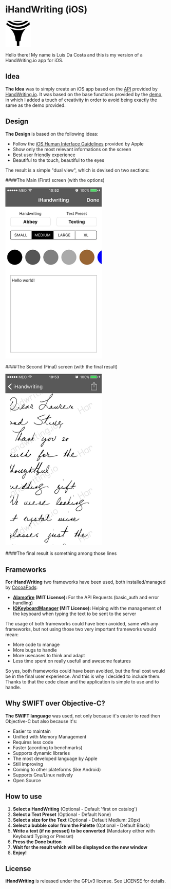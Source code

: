 # iHandWriting (iOS)

![iHandWriting logo](./iHandwriting/iHandwriting/Images.xcassets/AppIcon.appiconset/Icon-40%402x.png)

Hello there! My name is Luis Da Costa and this is my version of a HandWriting.io app for iOS.

## Idea

**The Idea** was to simply create an iOS app based on the [API](https://handwriting.io/docs/) provided by [HandWriting.io](https://handwriting.io/). It was based on the base functions provided by the [demo](https://handwriting.io/), in which I added a touch of creativity in order to avoid being exactly the same as the demo provided.

## Design
**The Design** is based on the following ideas:

* Follow the [iOS Human Interface Guidelines](https://developer.apple.com/go/?id=app-review-ios-hig) provided by Apple
* Show only the most relevant informations on the screen
* Best user friendly experience
* Beautiful to the touch, beautiful to the eyes

The result is a simple "dual view", which is devised on two sections:

####The Main (First) screen (with the options)
 
<img src="./images/screenshots/first.jpg" width="300">

####The Second (Final) screen (with the final result)

<img src="./images/screenshots/second.jpg" width="300">

####The final result is something among those lines
<!--![MacDown Screenshot](./images/gif/iHandWriting.gif)-->

## Frameworks
**For iHandWriting** two frameworks have been used, both installed/managed by [CocoaPods](https://cocoapods.org/):

* **[Alamofire](https://github.com/Alamofire/Alamofire) (MIT License):** For the API Requests (basic_auth and error handling)
* **[IQKeyboardManager](https://github.com/hackiftekhar/IQKeyboardManager) (MIT License):** Helping with the management of the keyboard when typing the text to be sent to the server

The usage of both frameworks could have been avoided, same with any frameworks, but not using those two very important frameworks would mean:

* More code to manage
* More bugs to handle
* More usecases to think and adapt
* Less time spent on really usefull and awesome features

So yes, both frameworks could have been avoided, but the final cost would be in the final user experience. And this is why I decided to include them. Thanks to that the code clean and the application is simple to use and to handle.

## Why SWIFT over Objective-C?
**The SWIFT language** was used, not only because it's easier to read then Objective-C but also because it's:

* Easier to maintain
* Unified with Memory Management
* Requires less code
* Faster (acording to benchmarks)
* Supports dynamic libraries
* The most developed language by Apple
* Still improving
* Coming to other plateforms (like Android)
* Supports Gnu/Linux natively
* Open Source

## How to use
1. **Select a HandWriting** (Optional - Default 'first on catalog')
2. **Select a Text Preset** (Optional - Default None)
3. **Select a size for the Text** (Optional - Default Medium: 20px)
4. **Select a bubble color from the Palette** (Optional - Default Black)
5. **Write a text (if no presset) to be converted** (Mandatory either with Keyboard Typing or Presset)
6. **Press the Done button**
7. **Wait for the result which will be displayed on the new window**
8. **Enjoy!**

## License
**iHandWriting** is released under the GPLv3 license. See LICENSE for details.